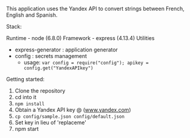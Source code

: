 This application uses the Yandex API to convert strings between French, English and Spanish.

Stack:

Runtime - node (6.8.0)
Framework - express (4.13.4)
Utilities
  - express-generator : application generator
  - config : secrets management
    - usage:
      `
        var config = require("config");
        apikey = config.get("YandexAPIkey")
      `


Getting started:

1. Clone the repository
2. cd into it
3. `npm install`
4. Obtain a Yandex API key @ (www.yandex.com)
5. `cp config/sample.json config/default.json`
6. Set key in lieu of 'replaceme'
7. npm start